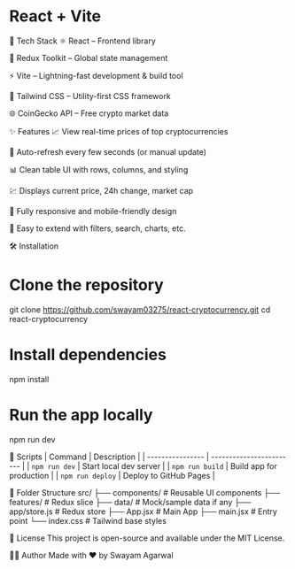 # React + Vite

🚀 Tech Stack
⚛️ React – Frontend library

🧠 Redux Toolkit – Global state management

⚡ Vite – Lightning-fast development & build tool

💨 Tailwind CSS – Utility-first CSS framework

🌐 CoinGecko API – Free crypto market data


✨ Features
📈 View real-time prices of top cryptocurrencies

🔄 Auto-refresh every few seconds (or manual update)

📊 Clean table UI with rows, columns, and styling

💹 Displays current price, 24h change, market cap

🎨 Fully responsive and mobile-friendly design

🌙 Easy to extend with filters, search, charts, etc.


🛠️ Installation
# Clone the repository
git clone https://github.com/swayam03275/react-cryptocurrency.git
cd react-cryptocurrency

# Install dependencies
npm install

# Run the app locally
npm run dev

🔧 Scripts
| Command          | Description              |
| ---------------- | ------------------------ |
| `npm run dev`    | Start local dev server   |
| `npm run build`  | Build app for production |
| `npm run deploy` | Deploy to GitHub Pages   |

📁 Folder Structure
src/
├── components/        # Reusable UI components
├── features/          # Redux slice
├── data/              # Mock/sample data if any
├── app/store.js       # Redux store
├── App.jsx            # Main App
├── main.jsx           # Entry point
└── index.css          # Tailwind base styles


📗 License
This project is open-source and available under the MIT License.

🙋‍♂️ Author
Made with ❤️ by Swayam Agarwal
